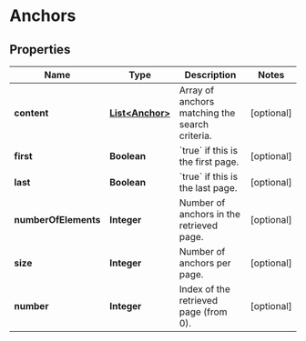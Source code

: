 
# Anchors

## Properties
Name | Type | Description | Notes
------------ | ------------- | ------------- | -------------
**content** | [**List&lt;Anchor&gt;**](Anchor.md) | Array of anchors matching the search criteria. |  [optional]
**first** | **Boolean** | &#x60;true&#x60; if this is the first page.  |  [optional]
**last** | **Boolean** | &#x60;true&#x60; if this is the last page.  |  [optional]
**numberOfElements** | **Integer** | Number of anchors in the retrieved page. |  [optional]
**size** | **Integer** | Number of anchors per page. |  [optional]
**number** | **Integer** | Index of the retrieved page (from 0). |  [optional]



